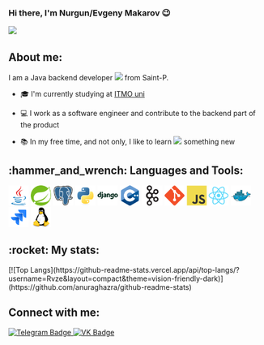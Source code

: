 ### Hi there, I'm Nurgun/Evgeny Makarov 😉

<div id ="header" allign="center">
  <img src ="https://media.giphy.com/media/TdjQAgDIkRsYm1HUbt/giphy.gif" width ="300"/>
 </div>
 
 <h2>About me:</h2>
 <div id ="bio">
  I am a Java backend developer <img src="https://media.giphy.com/media/WUlplcMpOCEmTGBtBW/giphy.gif" width="30"> from Saint-P.
  
  - :mortar_board: I'm currently studying at <a href="https://itmo.ru/">ITMO uni</a>
  
  - :computer: I work as a software engineer and contribute to the backend part of the product
  
  - :books: In my free time, and not only, I like to learn <img src="https://media.giphy.com/media/fhAwk4DnqNgw8/giphy.gif" width="50"> something new
  </div>
  
  <h2> :hammer_and_wrench: Languages and Tools: </h2>
  <div id="tools">
  <img src ="https://raw.githubusercontent.com/devicons/devicon/1119b9f84c0290e0f0b38982099a2bd027a48bf1/icons/java/java-original.svg" width="40">
  <img src="https://raw.githubusercontent.com/devicons/devicon/1119b9f84c0290e0f0b38982099a2bd027a48bf1/icons/spring/spring-original.svg" width="40">
  <img src="https://raw.githubusercontent.com/devicons/devicon/1119b9f84c0290e0f0b38982099a2bd027a48bf1/icons/postgresql/postgresql-original.svg" width="40">
  <img src="https://raw.githubusercontent.com/devicons/devicon/1119b9f84c0290e0f0b38982099a2bd027a48bf1/icons/python/python-original.svg" width="40">
  <img src="https://raw.githubusercontent.com/devicons/devicon/1119b9f84c0290e0f0b38982099a2bd027a48bf1/icons/django/django-plain-wordmark.svg" width="40">
  <img src="https://raw.githubusercontent.com/devicons/devicon/1119b9f84c0290e0f0b38982099a2bd027a48bf1/icons/cplusplus/cplusplus-original.svg" width="40">
  <img src="https://raw.githubusercontent.com/devicons/devicon/1119b9f84c0290e0f0b38982099a2bd027a48bf1/icons/apachekafka/apachekafka-original.svg" width="40">
  <img src="https://raw.githubusercontent.com/devicons/devicon/1119b9f84c0290e0f0b38982099a2bd027a48bf1/icons/git/git-original.svg" width="40">
<img src="https://raw.githubusercontent.com/devicons/devicon/1119b9f84c0290e0f0b38982099a2bd027a48bf1/icons/javascript/javascript-original.svg" width="40">
  <img src="https://raw.githubusercontent.com/devicons/devicon/1119b9f84c0290e0f0b38982099a2bd027a48bf1/icons/react/react-original.svg" width="40">
  <img src="https://raw.githubusercontent.com/devicons/devicon/1119b9f84c0290e0f0b38982099a2bd027a48bf1/icons/docker/docker-original.svg" width="40">
  <img src="https://raw.githubusercontent.com/devicons/devicon/1119b9f84c0290e0f0b38982099a2bd027a48bf1/icons/jira/jira-original.svg" width="40">
  <img src="https://raw.githubusercontent.com/devicons/devicon/1119b9f84c0290e0f0b38982099a2bd027a48bf1/icons/linux/linux-original.svg" width="40">
  </div>
 
 <h2> :rocket: My stats:</h2>
 [![Top Langs](https://github-readme-stats.vercel.app/api/top-langs/?username=Rvze&layout=compact&theme=vision-friendly-dark)](https://github.com/anuraghazra/github-readme-stats)

 
 <h2>Connect with me:</h2>
 <div id = "badges">
  <a href = "https://t.me/rvzed">
    <img src="https://img.shields.io/badge/-telegram-red?color=white&logo=telegram&logoColor=black" alt="Telegram Badge"/>
  </a>
  <a href = "https://vk.com/makarovdddddddd">
    <img src="https://img.shields.io/badge/vk-bk=blue?color=white&logo=vk&logoColor=blue" alt ="VK Badge"/>
  </a>
</div>

<!--
**Rvze/Rvze** is a ✨ _special_ ✨ repository because its `README.md` (this file) appears on your GitHub profile.

Here are some ideas to get you started:

- 🔭 I’m currently working on ...
- 🌱 I’m currently learning ...
- 👯 I’m looking to collaborate on ...
- 🤔 I’m looking for help with ...
- 💬 Ask me about ...
- 📫 How to reach me: ...
- 😄 Pronouns: ...
- ⚡ Fun fact: ...
-->

